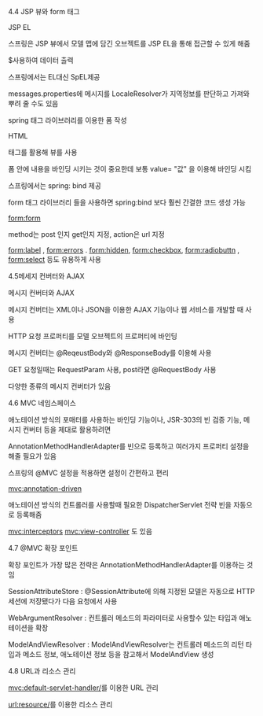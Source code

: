 ﻿4.4 JSP 뷰와 form 태그

JSP EL

스프링은 JSP 뷰에서 모델 맵에 담긴 오브젝트를 JSP EL을 통해 접근할 수 있게 해줌

$사용하여 데이터 출력

스프링에서는 EL대신 SpEL제공

messages.properties에 메시지를 LocaleResolver가 지역정보를 판단하고 가져와 뿌려 줄 수도 있음

spring 태그 라이브러리를 이용한 폼 작성

HTML <form>태그를 활용해 뷰를 사용

폼 안에 내용을 바인딩 시키는 것이 중요한데 보통 value= "값" 을 이용해 바인딩 시킴

스프링에서는 spring: bind 제공

form 태그 라이브러리 들을 사용하면 spring:bind 보다 훨씬  간결한 코드 생성 가능

<form:form>

method는 post 인지 get인지 지정, action은 url 지정

<form:label> , <form:errors> . <form:hidden>, <form:checkbox>, <form:radiobuttn> , <form:select> 등도 유용하게 사용

4.5메세지 컨버터와 AJAX

메시지 컨버터와 AJAX

메시지 컨버터는 XML이나 JSON을 이용한 AJAX 기능이나 웹 서비스를 개발할 때 사용

HTTP 요청 프로퍼티를 모델 오브젝트의 프로퍼티에 바인딩

메시지 컨버터는 @ReqeustBody와 @ResponseBody를 이용해 사용

GET 요청일때는 RequestParam 사용, post라면 @RequestBody 사용

다양한 종류의 메시지 컨버터가 있음

4.6 MVC 네임스페이스

애노테이션 방식의 포매터를 사용하는 바인딩 기능이나, JSR-303의 빈 검증 기능, 메시지 컨버터 등을 제대로 활용하려면

AnnotationMethodHandlerAdapter를 빈으로 등록하고 여러가지 프로퍼티 설정을 해줄 필요가 있음

스프링의 @MVC 설정을 적용하면 설정이 간편하고 편리

<mvc:annotation-driven>

애노테이션 방식의 컨트롤러를 사용할때 필요한 DispatcherServlet 전략 빈을 자동으로 등록해줌

<mvc:interceptors> <mvc:view-controller> 도 있음

4.7 @MVC 확장 포인트

확장 포인트가 가장 많은 전략은 AnnotationMethodHandlerAdapter를 이용하는 것임

SessionAttributeStore : @SessionAttribute에  의해 지정된 모델은 자동으로 HTTP 세션에 저장됐다가 다음 요청에서 사용

WebArgumentResolver : 컨트롤러 메소드의 파라미터로 사용할수 있는 타입과 애노테이션을 확장

ModelAndViewResolver : ModelAndViewResolver는 컨트롤러 메소드의 리턴 타입과 메소드 정보, 애노테이션 정보 등을 참고해서 ModelAndView 생성

4.8 URL과 리소스 관리

<mvc:default-servlet-handler/>를 이용한 URL 관리

<url:resource/>를 이용한 리소스  관리
